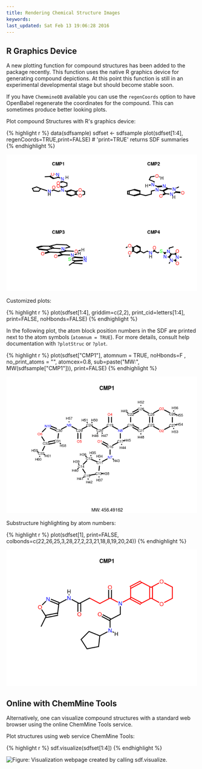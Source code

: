 ```yaml
---
title: Rendering Chemical Structure Images
keywords: 
last_updated: Sat Feb 13 19:06:28 2016
---
```


## R Graphics Device

A new plotting function for compound structures has been added to the
package recently. This function uses the native R graphics device for
generating compound depictions. At this point this function is still in
an experimental developmental stage but should become stable soon.  

If you have `ChemmineOB` available you can use the `regenCoords`
option to have OpenBabel regenerate the coordinates for the compound.
This can sometimes produce better looking plots.

Plot compound Structures with R's graphics device: 

{% highlight r %}
 data(sdfsample)
 sdfset <- sdfsample
 plot(sdfset[1:4], regenCoords=TRUE,print=FALSE) # 'print=TRUE' returns SDF summaries
{% endhighlight %}

![](ChemmineR_images/plotstruct2-1.png)


Customized plots: 

{% highlight r %}
 plot(sdfset[1:4], griddim=c(2,2), print_cid=letters[1:4], print=FALSE, 
		noHbonds=FALSE) 
{% endhighlight %}


In the following plot, the atom block position numbers in the SDF are
printed next to the atom symbols (`atomnum = TRUE`). For
more details, consult help documentation with
`?plotStruc` or `?plot`. 

{% highlight r %}
 plot(sdfset["CMP1"], atomnum = TRUE, noHbonds=F , no_print_atoms = "",
	  	atomcex=0.8, sub=paste("MW:", MW(sdfsample["CMP1"])), print=FALSE) 
{% endhighlight %}

![](ChemmineR_images/plotstruct3-1.png)


Substructure highlighting by atom numbers: 

{% highlight r %}
 plot(sdfset[1], print=FALSE, colbonds=c(22,26,25,3,28,27,2,23,21,18,8,19,20,24)) 
{% endhighlight %}

![](ChemmineR_images/plotstruct4-1.png)


## Online with ChemMine Tools

Alternatively, one can visualize compound structures with a standard web
browser using the online ChemMine Tools service.

Plot structures using web service ChemMine Tools: 

{% highlight r %}
 sdf.visualize(sdfset[1:4]) 
{% endhighlight %}

![Figure: Visualization webpage created by calling
`sdf.visualize`.](visualizescreenshot-small.png )


